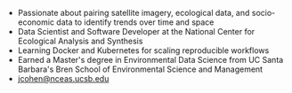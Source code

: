 * Passionate about pairing satellite imagery, ecological data, and socio-economic data to identify trends over time and space 
* Data Scientist and Software Developer at the National Center for Ecological Analysis and Synthesis
* Learning Docker and Kubernetes for scaling reproducible workflows
* Earned a Master's degree in Environmental Data Science from UC Santa Barbara's Bren School of Environmental Science and Management 
* jcohen@nceas.ucsb.edu
